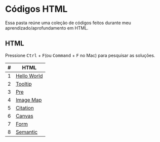 
# Códigos HTML

Essa pasta reúne uma coleção de códigos feitos durante meu aprendizado/aprofundamento em HTML.

## HTML

Pressione <kbd>Ctrl</kbd> + <kbd>F</kbd>(ou <kbd>Command</kbd> + <kbd>F</kbd> no Mac) para pesquisar as soluções.

| # | HTML |
| ---- | ---- |
| 1 | [Hello World](/HTML/codes/Hello%20World.html) |
| 2 | [Tooltip](/HTML/codes/Tooltip.html) |
| 3 | [Pre](/HTML/codes/Pre.html) |
| 4 | [Image Map](/HTML/codes/Image%20Map.html) |
| 5 | [Citation](/HTML/codes/Citation.html) |
| 6 | [Canvas](/HTML/codes/Canvas.html) |
| 7 | [Form](/HTML/codes/Form.html) |
| 8 | [Semantic](/HTML/codes/Semantic.html) |